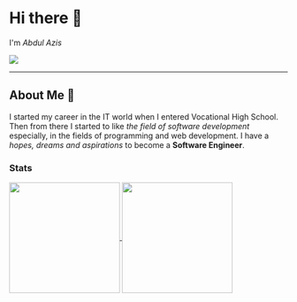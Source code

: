 # Hi there :wave:

I'm *Abdul Azis*

![](https://img.shields.io/badge/Student-Software_Engineering-blue)

---
## About Me :blue_book:

I started my career in the IT world when I entered Vocational High School. Then from there I started to like *the field of software development*
especially, in the fields of programming and web development. I have a *hopes, dreams and aspirations* to become a **Software Engineer**.

### Stats

<a href="https://github.com/abdulaziis07">
  <img height=200 align="center" src="https://github-readme-stats.vercel.app/api?username=abdulaziis07" />
</a>
<a href="https://github.com/abdulaziis07">
  <img height=200 align="center" src="https://github-readme-stats.vercel.app/api/top-langs?username=abdulaziis07&layout=compact&langs_count=8&card_width=200" />
</a>
